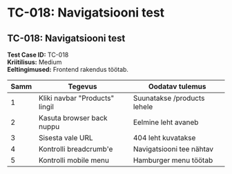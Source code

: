 # TC-018: Navigatsiooni test

## TC-018: Navigatsiooni test
**Test Case ID:** TC-018  
**Kriitilisus:** Medium  
**Eeltingimused:** Frontend rakendus töötab.

| Samm | Tegevus | Oodatav tulemus |
|------|---------|-----------------|
| 1 | Kliki navbar "Products" lingil | Suunatakse /products lehele |
| 2 | Kasuta browser back nuppu | Eelmine leht avaneb |
| 3 | Sisesta vale URL | 404 leht kuvatakse |
| 4 | Kontrolli breadcrumb'e | Navigatsiooni tee nähtav |
| 5 | Kontrolli mobile menu | Hamburger menu töötab |
